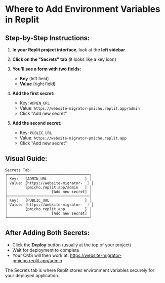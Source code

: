 # Where to Add Environment Variables in Replit

## Step-by-Step Instructions:

1. **In your Replit project interface**, look at the **left sidebar**

2. **Click on the "Secrets" tab** (it looks like a key icon)

3. **You'll see a form with two fields:**
   - **Key** (left field)
   - **Value** (right field)

4. **Add the first secret:**
   - Key: `ADMIN_URL`
   - Value: `https://website-migrator-pmicho.replit.app/admin`
   - Click "Add new secret"

5. **Add the second secret:**
   - Key: `PUBLIC_URL` 
   - Value: `https://website-migrator-pmicho.replit.app`
   - Click "Add new secret"

## Visual Guide:
```
Secrets Tab
┌─────────────────────────────────────┐
│ Key:   [ADMIN_URL                 ] │
│ Value: [https://website-migrator-  ] │
│        [pmicho.replit.app/admin   ] │
│                    [Add new secret] │
├─────────────────────────────────────┤
│ Key:   [PUBLIC_URL                ] │
│ Value: [https://website-migrator-  ] │
│        [pmicho.replit.app         ] │
│                    [Add new secret] │
└─────────────────────────────────────┘
```

## After Adding Both Secrets:
- Click the **Deploy** button (usually at the top of your project)
- Wait for deployment to complete
- Your CMS will then work at: https://website-migrator-pmicho.replit.app/admin

The Secrets tab is where Replit stores environment variables securely for your deployed application.